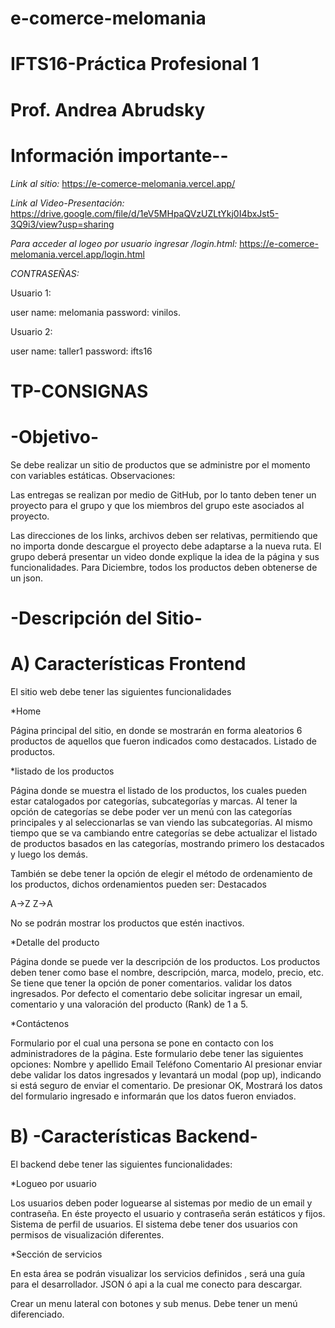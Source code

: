 # e-comerce-melomania
# IFTS16-Práctica Profesional 1
# Prof. Andrea Abrudsky 


# Información importante--

*Link al sitio:* https://e-comerce-melomania.vercel.app/

*Link al Video-Presentación:* https://drive.google.com/file/d/1eV5MHpaQVzUZLtYkj0I4bxJst5-3Q9i3/view?usp=sharing

*Para acceder al logeo por usuario ingresar /login.html:* https://e-comerce-melomania.vercel.app/login.html

*CONTRASEÑAS:*

Usuario 1: 

user name: melomania
password: vinilos.

Usuario 2: 

user name: taller1
password: ifts16

# TP-CONSIGNAS

# -Objetivo-

Se debe realizar un sitio de productos que se administre por el momento con variables estáticas.
Observaciones:

Las entregas se realizan por medio de GitHub, por lo tanto deben tener un proyecto para el grupo y que los miembros del grupo este asociados al proyecto.

Las direcciones de los links, archivos deben ser relativas, permitiendo que no importa donde descargue el proyecto debe adaptarse a la nueva ruta.
El grupo deberá presentar un video donde explique la idea de la página y sus funcionalidades.
Para Diciembre, todos los productos deben obtenerse de un json.


# -Descripción del Sitio-


# A) Características Frontend 
El sitio web debe tener las siguientes funcionalidades

*Home

Página principal del sitio, en donde se mostrarán en forma aleatorios 6 productos de aquellos que fueron indicados como destacados.
Listado de productos.


*listado de los productos

Página donde se muestra el listado de los productos, los cuales pueden estar catalogados por categorías, subcategorías y marcas.
Al tener la opción de categorías se debe poder ver un menú con las categorías principales y al seleccionarlas se van viendo las subcategorías. Al mismo tiempo que se va cambiando entre categorías se debe actualizar el listado de productos basados en las categorías, mostrando primero los destacados y luego los demás.

También se debe tener la opción de elegir el método de ordenamiento de los productos, dichos ordenamientos pueden ser:
Destacados

A->Z
Z->A

No se podrán mostrar los productos que estén inactivos.


*Detalle del producto

Página donde se puede ver la descripción de los productos. Los productos deben tener como base el nombre, descripción, marca, modelo, precio, etc.
Se tiene que tener la opción de poner comentarios. validar los datos ingresados.
Por defecto el comentario debe solicitar ingresar un email, comentario y una valoración del producto (Rank) de 1 a 5. 


*Contáctenos

Formulario por el cual una persona se pone en contacto con los administradores de la página.
Este formulario debe tener las siguientes opciones:
Nombre y apellido
Email
Teléfono
Comentario
Al presionar enviar debe validar los datos ingresados y  levantará un modal (pop up), indicando si está seguro de enviar el comentario. De presionar OK, Mostrará los datos del formulario ingresado e informarán que los datos fueron enviados.



# B) -Características Backend-

El backend debe tener las siguientes funcionalidades:

*Logueo por usuario

Los usuarios deben poder loguearse al sistemas por medio de un email y contraseña. En éste proyecto el usuario y contraseña serán estáticos y fijos.
Sistema de perfil de usuarios. El sistema debe tener dos usuarios con permisos de visualización diferentes.


*Sección de servicios

En esta área se podrán visualizar los servicios definidos , será una guía para el desarrollador.
JSON ó api a la cual me conecto para descargar.


Crear un menu lateral con botones y sub menus.
Debe tener un menú diferenciado.
